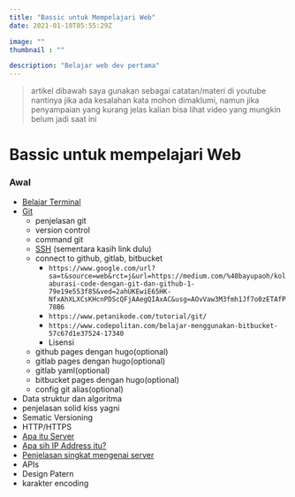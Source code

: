 ```yaml
---
title: "Bassic untuk Mempelajari Web"
date: 2021-01-10T05:55:29Z

image: ""
thumbnail : ""

description: "Belajar web dev pertama"
---
```

> artikel dibawah saya gunakan sebagai catatan/materi di youtube nantinya jika ada kesalahan kata mohon dimaklumi, namun jika penyampaian yang kurang jelas kalian bisa lihat video yang mungkin belum jadi saat ini

# Bassic untuk mempelajari Web
### Awal
- [Belajar Terminal](./Bassic/belajar-terminal)
- [Git](./git/_index)
  * penjelasan git
  * version control
  * command git
  * [SSH](/lms/bahas-ssh/) 
  (sementara kasih link dulu)
  * connect to github, gitlab, bitbucket 
    * `https://www.google.com/url?sa=t&source=web&rct=j&url=https://medium.com/%40bayupaoh/kolaburasi-code-dengan-git-dan-github-1-79e19e553f85&ved=2ahUKEwiE65HK-NfxAhXLXCsKHcnPDScQFjAAegQIAxAC&usg=AOvVaw3M3fmh1Jf7o0zETAfP78B6`
    * `https://www.petanikode.com/tutorial/git/ `
    * `https://www.codepolitan.com/belajar-menggunakan-bitbucket-57c67d1e37524-17340 `
    * Lisensi
  * github pages dengan hugo(optional)
  * gitlab pages dengan hugo(optional)
  * gitlab yaml(optional)
  * bitbucket pages dengan hugo(optional)
  * config git alias(optional)
- Data struktur dan algoritma
- penjelasan solid kiss yagni
- Sematic Versioning
- HTTP/HTTPS
- [Apa itu Server](/apa-itu-server-dan-jenis-jenisnya)
- [Apa sih IP Address itu?](/apa-sih-ip-address-itu-dan-jenis-serta-fungsinya)
- [Penjelasan singkat mengenai server](/lms/penjelasan-singkat-mengenai-shared-hosting-dedicated-hosting-cloud-hosting-dan-vps)
- APIs
- Design Patern
- karakter encoding
